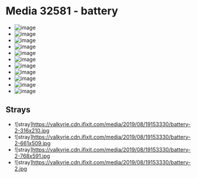 # Media 32581 - battery

- ![image](https://valkyrie.cdn.ifixit.com/media/2019/08/19153330/battery-2-scaled.jpg)
- ![image](https://valkyrie.cdn.ifixit.com/media/2019/08/19153330/battery-2-150x150.jpg)
- ![image](https://valkyrie.cdn.ifixit.com/media/2019/08/19153330/battery-2-1536x1024.jpg)
- ![image](https://valkyrie.cdn.ifixit.com/media/2019/08/19153330/battery-2-2048x1366.jpg)
- ![image](https://valkyrie.cdn.ifixit.com/media/2019/08/19153330/battery-2-1349x900.jpg)
- ![image](https://valkyrie.cdn.ifixit.com/media/2019/08/19153330/battery-2-300x200.jpg)
- ![image](https://valkyrie.cdn.ifixit.com/media/2019/08/19153330/battery-2-600x400.jpg)
- ![image](https://valkyrie.cdn.ifixit.com/media/2019/08/19153330/battery-2-1200x800.jpg)
- ![image](https://valkyrie.cdn.ifixit.com/media/2019/08/19153330/battery-2-768x512.jpg)
- ![image](https://valkyrie.cdn.ifixit.com/media/2019/08/19153330/battery-2-324x216.jpg)
- ![image](https://valkyrie.cdn.ifixit.com/media/2019/08/19153330/battery-2-450x300.jpg)

## Strays
- ![stray]https://valkyrie.cdn.ifixit.com/media/2019/08/19153330/battery-2-316x210.jpg
- ![stray]https://valkyrie.cdn.ifixit.com/media/2019/08/19153330/battery-2-661x509.jpg
- ![stray]https://valkyrie.cdn.ifixit.com/media/2019/08/19153330/battery-2-768x591.jpg
- ![stray]https://valkyrie.cdn.ifixit.com/media/2019/08/19153330/battery-2.jpg